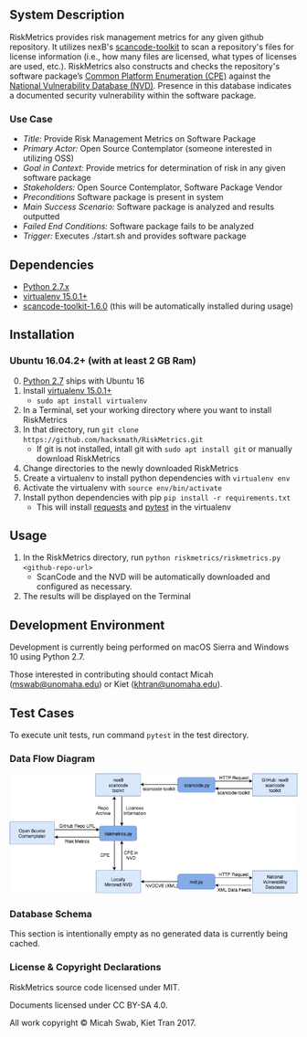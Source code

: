 ## System Description
RiskMetrics provides risk management metrics for any given github repository. It utilizes nexB's [scancode-toolkit](https://github.com/nexB/scancode-toolkit) to scan a repository's files for license information (i.e., how many files are licensed, what types of licenses are used, etc.). RiskMetrics also constructs and checks the repository's software package’s [Common Platform Enumeration (CPE)](https://scap.nist.gov/specifications/cpe/) against the [National Vulnerability Database (NVD)](https://nvd.nist.gov). Presence in this database indicates a documented security vulnerability within the software package.

### Use Case
- _Title:_ Provide Risk Management Metrics on Software Package
- _Primary Actor:_ Open Source Contemplator (someone interested in utilizing OSS)
- _Goal in Context:_ Provide metrics for determination of risk in any given software package
- _Stakeholders:_ Open Source Contemplator, Software Package Vendor
- _Preconditions_ Software package is present in system
- _Main Success Scenario:_ Software package is analyzed and results outputted
- _Failed End Conditions:_ Software package fails to be analyzed
- _Trigger:_ Executes ./start.sh and provides software package

## Dependencies
* [Python 2.7.x](https://www.python.org/download/releases/2.7/)
* [virtualenv 15.0.1+](https://virtualenv.pypa.io/en/stable/)
* [scancode-toolkit-1.6.0](https://github.com/nexB/scancode-toolkit) (this will be automatically installed during usage)

## Installation
### Ubuntu 16.04.2+ (with at least 2 GB Ram)
0. [Python 2.7](https://www.python.org/download/releases/2.7/) ships with Ubuntu 16
1. Install [virtualenv 15.0.1+](https://virtualenv.pypa.io/en/stable/)
   * `sudo apt install virtualenv`
2. In a Terminal, set your working directory where you want to install RiskMetrics
3. In that directory, run `git clone https://github.com/hacksmath/RiskMetrics.git`
   * If git is not installed, intall git with `sudo apt install git` or manually download RiskMetrics
4. Change directories to the newly downloaded RiskMetrics
5. Create a virtualenv to install python dependencies with `virtualenv env`
6. Activate the virtualenv with `source env/bin/activate`
7. Install python dependencies with pip `pip install -r requirements.txt`
   * This will install [requests](http://docs.python-requests.org/en/master/) and [pytest](https://docs.pytest.org/en/latest/) in the virtualenv

## Usage
1. In the RiskMetrics directory, run `python riskmetrics/riskmetrics.py <github-repo-url>`
   * ScanCode and the NVD will be automatically downloaded and configured as necessary.
2. The results will be displayed on the Terminal 

## Development Environment
Development is currently being performed on macOS Sierra and Windows 10 using Python 2.7.

Those interested in contributing should contact Micah (mswab@unomaha.edu) or Kiet (khtran@unomaha.edu).

## Test Cases
To execute unit tests, run command `pytest` in the test directory.

### Data Flow Diagram

![Data Flow Diagram](DFDv3.png)

### Database Schema
This section is intentionally empty as no generated data is currently being cached.

### License & Copyright Declarations

RiskMetrics source code licensed under MIT.

Documents licensed under CC BY-SA 4.0.

All work copyright © Micah Swab, Kiet Tran 2017.
